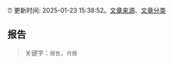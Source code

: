 :alarm_clock: 更新时间: 2025-01-23 15:38:52。[文章来源](/README.md)、[文章分类](/TAGS.md)

## 报告


> 关键字：`报告`、`月报`



